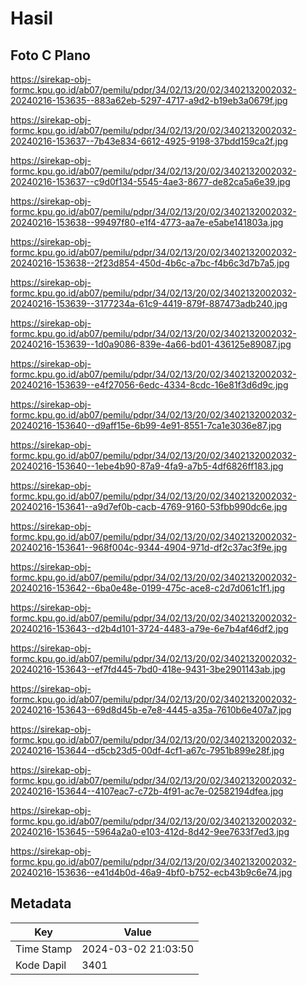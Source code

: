# Hasil

## Foto C Plano

https://sirekap-obj-formc.kpu.go.id/ab07/pemilu/pdpr/34/02/13/20/02/3402132002032-20240216-153635--883a62eb-5297-4717-a9d2-b19eb3a0679f.jpg

https://sirekap-obj-formc.kpu.go.id/ab07/pemilu/pdpr/34/02/13/20/02/3402132002032-20240216-153637--7b43e834-6612-4925-9198-37bdd159ca2f.jpg

https://sirekap-obj-formc.kpu.go.id/ab07/pemilu/pdpr/34/02/13/20/02/3402132002032-20240216-153637--c9d0f134-5545-4ae3-8677-de82ca5a6e39.jpg

https://sirekap-obj-formc.kpu.go.id/ab07/pemilu/pdpr/34/02/13/20/02/3402132002032-20240216-153638--99497f80-e1f4-4773-aa7e-e5abe141803a.jpg

https://sirekap-obj-formc.kpu.go.id/ab07/pemilu/pdpr/34/02/13/20/02/3402132002032-20240216-153638--2f23d854-450d-4b6c-a7bc-f4b6c3d7b7a5.jpg

https://sirekap-obj-formc.kpu.go.id/ab07/pemilu/pdpr/34/02/13/20/02/3402132002032-20240216-153639--3177234a-61c9-4419-879f-887473adb240.jpg

https://sirekap-obj-formc.kpu.go.id/ab07/pemilu/pdpr/34/02/13/20/02/3402132002032-20240216-153639--1d0a9086-839e-4a66-bd01-436125e89087.jpg

https://sirekap-obj-formc.kpu.go.id/ab07/pemilu/pdpr/34/02/13/20/02/3402132002032-20240216-153639--e4f27056-6edc-4334-8cdc-16e81f3d6d9c.jpg

https://sirekap-obj-formc.kpu.go.id/ab07/pemilu/pdpr/34/02/13/20/02/3402132002032-20240216-153640--d9aff15e-6b99-4e91-8551-7ca1e3036e87.jpg

https://sirekap-obj-formc.kpu.go.id/ab07/pemilu/pdpr/34/02/13/20/02/3402132002032-20240216-153640--1ebe4b90-87a9-4fa9-a7b5-4df6826ff183.jpg

https://sirekap-obj-formc.kpu.go.id/ab07/pemilu/pdpr/34/02/13/20/02/3402132002032-20240216-153641--a9d7ef0b-cacb-4769-9160-53fbb990dc6e.jpg

https://sirekap-obj-formc.kpu.go.id/ab07/pemilu/pdpr/34/02/13/20/02/3402132002032-20240216-153641--968f004c-9344-4904-971d-df2c37ac3f9e.jpg

https://sirekap-obj-formc.kpu.go.id/ab07/pemilu/pdpr/34/02/13/20/02/3402132002032-20240216-153642--6ba0e48e-0199-475c-ace8-c2d7d061c1f1.jpg

https://sirekap-obj-formc.kpu.go.id/ab07/pemilu/pdpr/34/02/13/20/02/3402132002032-20240216-153643--d2b4d101-3724-4483-a79e-6e7b4af46df2.jpg

https://sirekap-obj-formc.kpu.go.id/ab07/pemilu/pdpr/34/02/13/20/02/3402132002032-20240216-153643--ef7fd445-7bd0-418e-9431-3be2901143ab.jpg

https://sirekap-obj-formc.kpu.go.id/ab07/pemilu/pdpr/34/02/13/20/02/3402132002032-20240216-153643--69d8d45b-e7e8-4445-a35a-7610b6e407a7.jpg

https://sirekap-obj-formc.kpu.go.id/ab07/pemilu/pdpr/34/02/13/20/02/3402132002032-20240216-153644--d5cb23d5-00df-4cf1-a67c-7951b899e28f.jpg

https://sirekap-obj-formc.kpu.go.id/ab07/pemilu/pdpr/34/02/13/20/02/3402132002032-20240216-153644--4107eac7-c72b-4f91-ac7e-02582194dfea.jpg

https://sirekap-obj-formc.kpu.go.id/ab07/pemilu/pdpr/34/02/13/20/02/3402132002032-20240216-153645--5964a2a0-e103-412d-8d42-9ee7633f7ed3.jpg

https://sirekap-obj-formc.kpu.go.id/ab07/pemilu/pdpr/34/02/13/20/02/3402132002032-20240216-153636--e41d4b0d-46a9-4bf0-b752-ecb43b9c6e74.jpg


## Metadata

| Key        | Value               |
| ---------- | ------------------- |
| Time Stamp | 2024-03-02 21:03:50 |
| Kode Dapil | 3401                |



